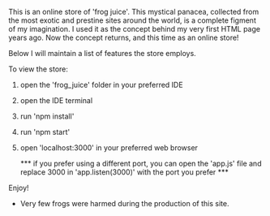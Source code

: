 This is an online store of 'frog juice'. This mystical panacea, collected from the most exotic and prestine sites around the world, is a complete figment of my imagination. I used it as the concept behind my very first HTML page years ago.  Now the concept returns, and this time as an online store!  

Below I will maintain a list of features the store employs.


To view the store:

1. open the 'frog_juice' folder in your preferred IDE
2. open the IDE terminal
3. run 'npm install'
4. run 'npm start'
5. open 'localhost:3000' in your preferred web browser
      
      *** if you prefer using a different port, 
      you can open the 'app.js' file and replace 
      3000 in 'app.listen(3000)' with the 
      port you prefer ***


Enjoy!

* Very few frogs were harmed during the production of this site.